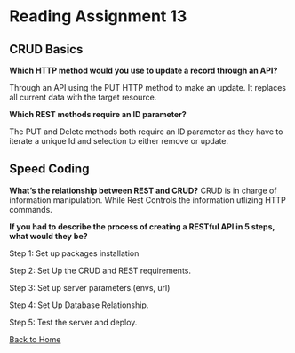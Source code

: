 # Reading Assignment 13

## **CRUD Basics**

**Which HTTP method would you use to update a record through an API?**

Through an API using the PUT HTTP method to make an update. It replaces all current data with the target resource.

**Which REST methods require an ID parameter?**

The PUT and Delete methods both require an ID parameter as they have to iterate a unique Id and selection to either remove or update.


## **Speed Coding**


**What’s the relationship between REST and CRUD?**
CRUD is in charge of information manipulation. While Rest Controls the information utlizing HTTP commands.

**If you had to describe the process of creating a RESTful API in 5 steps, what would they be?**

Step 1: Set up packages installation

Step 2: Set Up the CRUD and REST requirements.

Step 3: Set up server parameters.(envs, url)

Step 4: Set Up Database Relationship.

Step 5: Test the server and deploy.

[Back to Home](https://zusolaris.github.io/reading-notes/)